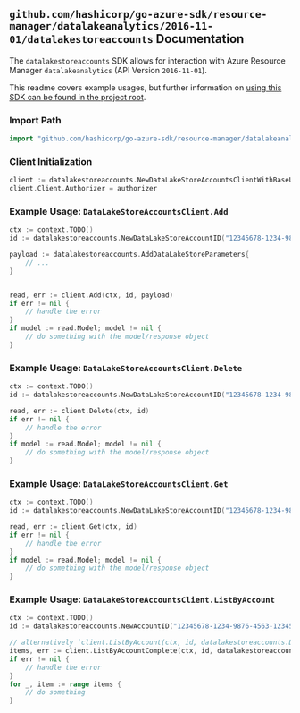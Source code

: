 
## `github.com/hashicorp/go-azure-sdk/resource-manager/datalakeanalytics/2016-11-01/datalakestoreaccounts` Documentation

The `datalakestoreaccounts` SDK allows for interaction with Azure Resource Manager `datalakeanalytics` (API Version `2016-11-01`).

This readme covers example usages, but further information on [using this SDK can be found in the project root](https://github.com/hashicorp/go-azure-sdk/tree/main/docs).

### Import Path

```go
import "github.com/hashicorp/go-azure-sdk/resource-manager/datalakeanalytics/2016-11-01/datalakestoreaccounts"
```


### Client Initialization

```go
client := datalakestoreaccounts.NewDataLakeStoreAccountsClientWithBaseURI("https://management.azure.com")
client.Client.Authorizer = authorizer
```


### Example Usage: `DataLakeStoreAccountsClient.Add`

```go
ctx := context.TODO()
id := datalakestoreaccounts.NewDataLakeStoreAccountID("12345678-1234-9876-4563-123456789012", "example-resource-group", "accountValue", "dataLakeStoreAccountValue")

payload := datalakestoreaccounts.AddDataLakeStoreParameters{
	// ...
}


read, err := client.Add(ctx, id, payload)
if err != nil {
	// handle the error
}
if model := read.Model; model != nil {
	// do something with the model/response object
}
```


### Example Usage: `DataLakeStoreAccountsClient.Delete`

```go
ctx := context.TODO()
id := datalakestoreaccounts.NewDataLakeStoreAccountID("12345678-1234-9876-4563-123456789012", "example-resource-group", "accountValue", "dataLakeStoreAccountValue")

read, err := client.Delete(ctx, id)
if err != nil {
	// handle the error
}
if model := read.Model; model != nil {
	// do something with the model/response object
}
```


### Example Usage: `DataLakeStoreAccountsClient.Get`

```go
ctx := context.TODO()
id := datalakestoreaccounts.NewDataLakeStoreAccountID("12345678-1234-9876-4563-123456789012", "example-resource-group", "accountValue", "dataLakeStoreAccountValue")

read, err := client.Get(ctx, id)
if err != nil {
	// handle the error
}
if model := read.Model; model != nil {
	// do something with the model/response object
}
```


### Example Usage: `DataLakeStoreAccountsClient.ListByAccount`

```go
ctx := context.TODO()
id := datalakestoreaccounts.NewAccountID("12345678-1234-9876-4563-123456789012", "example-resource-group", "accountValue")

// alternatively `client.ListByAccount(ctx, id, datalakestoreaccounts.DefaultListByAccountOperationOptions())` can be used to do batched pagination
items, err := client.ListByAccountComplete(ctx, id, datalakestoreaccounts.DefaultListByAccountOperationOptions())
if err != nil {
	// handle the error
}
for _, item := range items {
	// do something
}
```
